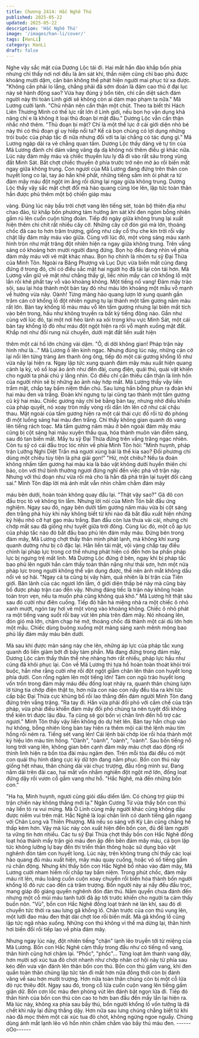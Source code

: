 ```yaml
---
title: Chương 2414: Hắc Nghê Thú
published: 2025-05-22
updated: 2025-05-22
description: 'Hắc Nghê Thú'
image: '/images/han-li/cover/'
tags: [HanLi]
category: HanLi
draft: false
---
```


Nghe vậy sắc mặt của Dương Lộc tái đi. Hai mắt hắn đảo khắp
bốn phía nhưng chỉ thấy nơi nơi đều là âm sát khí, thần niệm
cũng chỉ bao phủ được khoảng mười dặm, căn bản không thể
phát hiện người mai phục từ xa được.
"Không cần phải lo lắng, chẳng phải đã sớm đoán là đám cao thủ
ở đại lục này sẽ hành động sao? Vừa hay đúng ý bổn tiên, chỉ
cần diệt sách đám người này thì toàn Linh giới sẽ không còn ai
dám mạo phạm ta nữa." Mã Lương cười lạnh.
"Chủ nhân nên cẩn thận một chút. Theo ta biết thì Hách Liên
Thương Minh có thế lực rất lớn ở Linh giới, nếu bọn họ vận dụng
khả năng chỉ e là không ít loại thủ đoạn bí mật đâu." Dương Lộc
vẫn cẩn thận nhắc nhở thêm.
"Thủ đoạn bí mật? Chỉ là một thế lực ở cái giới diện nhỏ bé này
thì có thủ đoạn gì uy hiếp nổi ta? Kể cả bọn chúng có lợi dụng
những trói buộc của pháp tắc đi nữa nhưng đối với ta lại chẳng có
tác dụng gì." Mã Lương ngáp dài ra vẻ chẳng quan tâm.
Dương Lộc thấy dáng vẻ tự tin của Mã Lương đành chỉ dám vâng
vâng dạ dạ không nói thêm điều gì khác nữa.
Lúc này đám mây máu và chiếc thuyền lưu ly đã đi vào rất sâu
trong vùng đất Minh Sát. Bất chợt chiếc thuyền ở phía trước trở
nên mờ ảo rồi biến mất ngay giữa không trung.
Con ngươi của Mã Lương đang đứng trên thân con huyết long co
lại, tay áo hắn khẽ phất, những tiếng sấm inh ỏi phát ra từ đám
mây máu đột ngột im ắng rồi dừng lại ngay giữa không trung.
Dương Lộc thấy vậy sắc mặt chợt đổi mà hào quang cũng lóe lên,
lập tức toàn thân hắn được phủ thêm một bộ chiến giáp màu

vàng.
Đúng lúc này bầu trời chợt vang lên tiếng sét, toàn bộ thiên địa
như chao đảo, từ khắp bốn phương tám hướng âm sát khí đen
ngòm bỗng nhiên gầm rú lên cuồn cuộn từng đoàn. Tiếp đó ngày
giữa không trung lại xuất hiện thêm chi chít rất nhiều cây cờ.
Những cây cờ đón gió mà lớn, thoáng chốc đã cao to hơn trăm
trượng, giống như cây cổ thụ che kín trời rồi vây chặt lấy đám
mây máu vào giữa.
Cùng với lúc đó, một vòng sáng màu xanh hình tròn như mặt
trăng đột nhiên hiện ra ngay giữa không trung. Trên vầng sáng có
khoảng hơn mười người đang đứng. Bọn họ đều đang nhìn về
phía đám mây máu với vẻ mặt khác nhau.
Bọn họ chính là nhóm tu sỹ Đại Thừa của Minh Tôn. Ngoài ra
Băng Phượng và Lục Dực vừa biến mất cũng đang đứng ở trong
đó, chỉ có điều sắc mặt hai người họ đã tái lại còn tái hơn.
Mã Lương vẫn giữ vẻ mặt như chẳng thấy gì, liếc nhìn mấy cán
cờ khổng lồ một lần rồi khẽ phất tay vỗ vào khoảng không.
Một tiếng nổ vang!
Đám mây trào sôi, sau lại hóa thành một bàn tay đỏ như máu lớn
khoảng một mẫu vỗ mạnh về hướng vừa nãy.
Oành! Từng mảng hào quang lượn lờ xung quanh gần trăm cán
cờ khổng lồ đột nhiên ngưng tụ lại thành một tấm gương năm
màu rất lớn.
Bàn tay khổng lồ màu máu vỗ lên tấm gương nhưng lại biến mất
tích vào bên trong, hầu như không truyền ra bất kỳ tiếng động
nào.
Gần như cùng với lúc đó, tại một nơi hẻo lánh xa xôi trong khu
vực Minh Sát, một cái bàn tay khổng lồ đỏ như máu đột ngột hiện
ra rồi vỗ mạnh xuống mặt đất.
Khắp nơi như đồi rung núi chuyển, dưới mặt đất liền xuất hiện

thêm một cái hố lớn chừng vài dặm.
"Ô, di dời không gian! Pháp trận này hình như là..." Mã Lương ồ
lên kinh ngạc.
Nhưng đúng lúc này, những cán cờ lại nổi lên từng tràng âm
thanh ông ông, tiếp đó một cái gương khổng lồ như vừa nãy lại
hiện ra.
Ngay lập tức xung quanh đám mây máu xuất hiện quang cảnh lạ
kỳ, vô số loại ảo ảnh như đền đài, cung điện, quái thú, quái vật
khiến cho người ta phải chú ý lắng nhìn. Có điều chỉ cần thiếu cẩn
thận là linh hồn của người nhìn sẽ bị những ảo ảnh này hớp mất.
Mã Lương thấy vậy liền trầm mặt, chắp tay bấm niệm thần chú.
Sau lưng hắn bỗng phun ra đoàn khí hai màu đen và trắng. Đoàn
khí ngưng tụ lại cũng tạo thành một tấm gương cũ kỹ hai màu.
Chiếc gương này chỉ bé bằng bàn tay, nhưng nhờ điều khiển của
pháp quyết, nó xoay tròn mấy vòng rồi dần lớn lên cỡ như cái
chậu thau. Mặt ngoài của tấm gương hiện ra một cái thái cực đồ
rồi từ đó phóng đi một luồng sáng hai màu đen trắng.
Chỉ thấy không gian quanh đó vang lên tiếng rách toạc. Mà tấm
gương năm màu ở bên ngoài đám mây máu cũng bị cột sáng hai
màu xuyên thấu qua, hóa thành muôn vàn điểm sáng, sau đó tan
biến mất.
Mấy tu sỹ Đại Thừa đứng trên vầng trăng ngạc nhiên. Còn tu sỹ
có cái đầu trọc lóc nhìn về phía Minh Tôn hỏi:
"Minh huynh, pháp trận Lưỡng Nghi Diệt Trần mà ngươi xùng bái
là thế kia sao? Đối phương chỉ dùng một chiêu tùy tiện là phá giải
gọn!"
"Hừ, một chiêu? Nếu ta đoán không nhầm tấm gương hai màu kia
là bảo vật không dưới huyền thiên chi bảo, còn với thứ bình
thường ngươi đừng nghĩ đến việc phá vỡ trận này. Nhưng với thủ
đoạn như vừa rồi mà cho là hắn đã phá trận lại tuyệt đối càng
sai." Minh Tôn đáp lời mà ánh mắt vẫn nhìn chằm chằm đám mây

máu bên dưới, hoàn toàn không quay đầu lại.
"Thật vậy sao?" Gã đô con đầu trọc tỏ vẻ không tin lắm.
Nhưng lời nói của Minh Tôn bắt đầu ứng nghiệm. Ngay sau đó,
ngay bên dưới tấm gương năm màu vừa bị cột sáng đen trằng
phá hủy khi nãy không biết từ khi nào đã bắt đầu xuất hiện những
ký hiệu nhỏ cỡ hạt gạo màu trắng. Ban đầu còn lưa thưa vài cái,
nhưng chỉ chớp mắt sau đã giống như tuyết giữa trời đông.
Cùng lúc đó, một cỗ áp lực của pháp tắc nào đó bắt đầu bao phủ
lên đám mây máu.
Đứng bên trong đám mây, Mã Lương chợt thấy thân mình phát
lạnh, mà không khí xung quanh dường như bị cô đặc lại. Hắn liền
tái mặt, vội vàng chắp tay điều chỉnh lại pháp lực trong cơ thể
nhưng phát hiện có đến hơn ba phần pháp lực bị ngưng trệ mất
linh.
Mà Dương Lộc đứng ở bên, ngay khi bị pháp tắc bao phủ lên
người hắn cảm thấy toàn thân nặng như thái sơn, hơn một nửa
pháp lực trong người không thể vận dụng được, thế nên ánh mắt
không dấu nổi vẻ sợ hãi.
"Ngay cả ta cũng bị vây hãm, quả nhiên là bí trận của Tiên giới.
Bản lãnh của các ngươi lớn lắm, ở giới diện thấp bé này mà cũng
bày bố được pháp trận cao đến vậy. Nhưng đáng tiếc là trận này
không hoàn toàn trọn vẹn, nếu ta muốn phá cũng không quá khó."
Mã Lương hít thật sâu sau đó cười như điên cuồng.
Tiếp đó hắn há miệng nhả ra một chiếc ô nhỏ xanh mướt, ngón
tay hơi vẽ một vòng vào khoảng không.
Chiếc ô nhỏ phát ra một tiếng vang suốt rồi bay vút lên phía trên
đám mây. Nó nhoáng lên, đón gió mà lớn, chậm chạp hé mở,
thoáng chốc đã thành một cái dù lớn hơn một mẫu.
Chiếc dùng buông xuống một mảng sáng xanh mênh mông bao
phủ lấy đám mây máu bên dưới.

Mà sau khi được màn sáng này che lên, những áp lực của pháp
tắc xung quanh đó liền giảm bớt đi bảy tám phần.
Mà đang đứng trong đám mây, Dương Lộc cảm thấy thân thể nhẹ
nhàng hơn rất nhiều, pháp lực hầu như cũng đã khôi phục lại.
Còn về Mã Lương thì tựa hồ hoàn toàn thoát khỏi trói buộc, hắn
nhe rằng cười nhẹ rồi đột ngột giẫm chân lên thân con huyết long
phía dưới.
Con rồng ngâm lên một tiếng lớn!
Tám con ngũ trảo huyết long vốn trốn trong đám mây máu đều
đồng loạt nhảy ra, quanh thân chúng lượn lờ từng tia chớp điện
thật to, hơn nữa con nào con nấy đều tỏa ra khí tức cấp bậc Đại
Thừa cực khủng bố rồi lao thẳng đến đám người Minh Tôn đang
đứng trên vầng trăng.
"Ra tay đi. Hắn vừa phải đối phó với cấm chế của trận pháp, vừa
phải điều khiển đám mây đối phó chúng ta nên tuyệt đối không
thể kiên trì được lâu đâu. Ta cũng sẽ gọi bốn vị chân linh đến hỗ
trợ các ngươi." Minh Tôn thấy vậy liền không do dự hét lên. Bàn
tay hắn chụp vào hư không, bỗng nhiên lòng bàn tay hiện ra thêm
mội cái thẻ lệnh màu tím hồng rồi ném ra.
Tiếng sét vang lên!
Cái lệnh bài chớp lóe rồi hóa thành một ký hiệu lớn màu tím hồng.
"Oành", "oành", "oành", "oành". Sau bốn tiếng nổ long trời vang
lên, không gian bên cạnh đám mây máu chợt dao động rồi thình
lình hiện ra bốn tòa đài màu ngăm đen. Trên mỗi tòa đài đều có
một con quái thụ hình dáng cực kỳ dữ tợn đang nằm phục.
Bốn con thú này giống hệt nhau, thân chúng dài vài chục trượng,
đầu rồng mình sư. Đang nằm dài trên đài cao, hai mắt vốn nhắm
nghiền đột ngột mở lớn, đồng loạt đứng dậy rồi vươn cổ gầm
vang như hổ.
"Hắc Nghê, mà đến những bốn con."

"Ha ha, Minh huynh, ngươi cũng giỏi dấu diếm lắm. Có chúng trợ
giúp thì trận chiến này không thắng mới lạ." Ngân Cương Tử vừa
thấy bốn con thú này liền tỏ ra vui mừng.
Mà Ô Linh cùng mấy người khác cũng không dấu được niềm vui
trên mặt.
Hắc Nghê là loại chân linh có danh tiếng gần ngang với Chân
Long và Thiên Phượng. Mà nếu so sáng với Kỳ Lân cũng chẳng
hề thấp kém hơn. Vậy mà lúc này còn xuất hiện đến bốn con, đủ
để làm người ta vững tin hơn nhiều.
Các tu sỹ Đại Thừa chợt thấy bốn con Hắc Nghê đồng loạt hóa
thành mấy trận gió màu đen ập đến bên đám mây máu, cả bọn
lập tức không lưỡng lự bay đến thi triển thần thông hoặc sử dụng
bảo vật nghênh đón tám con huyết long.
Lúc này, trên không trung chỉ thấy các loại hào quang đủ màu
xuất hiện, mây máu quay cuồng, hoặc vô số tiếng gầm rú chấn
động.
Nhưng khi thấy bốn con Hắc Nghê bổ nhào vào đám mây, Mã
Lương cười nham hiểm rồi chắp tay bấm niệm.
Trong phút chốc, đám mây máu rít lên, máu loãng cuồn cuộn xoay
chuyển rồi biến hóa thành bốn người khổng lồ đỏ rực cao đến cả
trăm trượng. Bốn người này ai nấy đều đầu trọc, mang giáp đỏ
giáng quyền nghênh đón đàn thú.
Nắm quyền chưa đánh đến nhưng một cỗ mùi máu tanh tưởi đã
ập tới trước khiến cho người ta cảm thấy buồn nôn.
"Vù", bốn con Hắc Nghê đồng loạt tránh né làn khí, sau đó di
chuyển tức thời ra sau lưng gã khổng lồ. Chân trước của con thú
vung lên, một lưỡi đao màu đen thật dài chợt lóe rồi biến mất. Mà
gã khổng lồ cũng lập tức ngã nhào xuống.
Những con thú không vì thế mà dừng lại, thân hình hơi biến đổi
rồi tiếp lao về phía đám mây.

Nhưng ngay lúc này, đột nhiên tiếng "chặn" lạnh lẽo truyền tới từ
miệng của Mã Lương.
Bốn con Hắc Nghê cảm thấy trong đầu như có tiếng nổ vang,
thân hình cũng hơi chậm lại.
"Phốc", "phốc"... Từng loạt âm thanh vang dậy, hơn mười sợi xúc
tua đỏ chót nhanh như chớp nhân cơ hội này từ phía sau kéo đến
vưa vặn đánh lên thân bốn con thú.
Bốn con thú gầm vang, khí đen quấn toàn thân chúng lập tức tản
đi mất hơn nửa đồng thời còn bị đánh văng về sau hơn mười
trượng. Hơn nữa toàn thân chúng còn bị một cỗ lửa đỏ rực thiêu
đốt.
Ngay sau đó, trong cỗ lửa cuồn cuộn vang lên tiếng gầm giận dữ.
Bốn cơn lốc màu đen phóng vút lên đánh bật ngọn lửa đi. Tiếp đó
thân hình của bốn con thú còn cao to hơn ban đầu đến mấy lần
lại hiện ra.
Mà lúc này, không xa phía sau bầy thú, bốn người khổng lồ vốn
tưởng là đã chết khi nãy lại đứng thẳng dậy. Hơn nữa sau lưng
chúng chẳng biết từ khi nào đã mọc thêm một cái xúc tua đỏ chót,
không ngừng ngoe nguẩy. Chúng dùng ánh mắt lạnh lẽo vô hồn
nhìn chằm chằm vào bầy thú màu đen.
------oOo------
